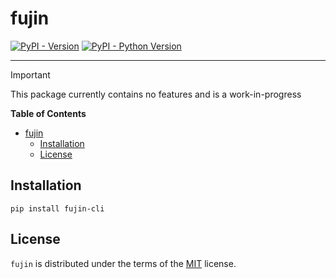 # fujin

[![PyPI - Version](https://img.shields.io/pypi/v/fujin-cli.svg)](https://pypi.org/project/fujin-cli)
[![PyPI - Python Version](https://img.shields.io/pypi/pyversions/fujin-cli.svg)](https://pypi.org/project/fujin-cli)

-----

> [!IMPORTANT]
> This package currently contains no features and is a work-in-progress


**Table of Contents**

- [fujin](#fujin)
  - [Installation](#installation)
  - [License](#license)

## Installation

```console
pip install fujin-cli
```

## License

`fujin` is distributed under the terms of the [MIT](https://spdx.org/licenses/MIT.html) license.

